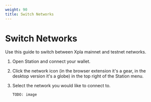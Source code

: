 ```yaml
---
weight: 90
title: Switch Networks
---
```


# Switch Networks

Use this guide to switch between Xpla mainnet and testnet networks. 

1. Open Station and connect your wallet.

2. Click the network icon (in the browser extension it's a gear, in the desktop version it's a globe) in the top right of the Station menu.

3. Select the network you would like to connect to. 

   ```
   TODO: image
   ```
